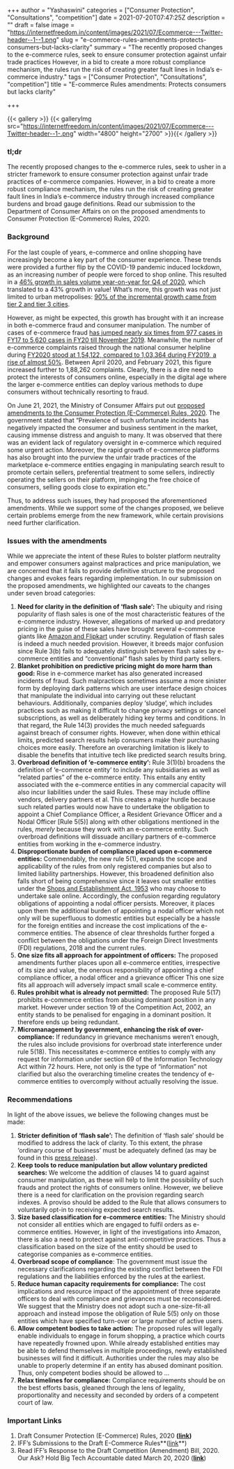 +++
author = "Yashaswini"
categories = ["Consumer Protection", "Consultations", "competition"]
date = 2021-07-20T07:47:25Z
description = ""
draft = false
image = "https://internetfreedom.in/content/images/2021/07/Ecommerce---Twitter-header--1--1.png"
slug = "e-commerce-rules-amendments-protects-consumers-but-lacks-clarity"
summary = "The recently proposed changes to the e-commerce rules, seek to  ensure consumer protection against unfair trade practices However, in a bid to create a more robust compliance mechanism, the rules run the risk of creating greater fault lines in India’s e-commerce industry."
tags = ["Consumer Protection", "Consultations", "competition"]
title = "E-commerce Rules amendments: Protects consumers but lacks clarity"

+++


{{< gallery >}}
{{< galleryImg  src="https://internetfreedom.in/content/images/2021/07/Ecommerce---Twitter-header--1-.png" width="4800" height="2700" >}}{{< /gallery >}}

>>>> <form><script src="https://checkout.razorpay.com/v1/payment-button.js" data-payment_button_id="pl_HLkgeWGQLMuddp" async> </script> </form>

### tl;dr

The recently proposed changes to the e-commerce rules, seek to usher in a stricter framework to ensure consumer protection against unfair trade practices of e-commerce companies. However, in a bid to create a more robust compliance mechanism, the rules run the risk of creating greater fault lines in India’s e-commerce industry through increased compliance burdens and broad gauge definitions. Read our submission to the Department of Consumer Affairs on on the proposed amendments to Consumer Protection (E-Commerce) Rules, 2020.

### Background

For the last couple of years, e-commerce and online shopping have increasingly become a key part of the consumer experience. These trends were provided a further flip by the COVID-19 pandemic induced lockdown, as an increasing number of people were forced to shop online. This resulted in a [46% growth in sales volume year-on-year for Q4 of 2020](https://www.newindianexpress.com/business/2021/feb/10/e-commerce-grows-by-36-per-cent-in-last-quarter-in-india-report-2262111.html), which translated to a 43% growth in value! What’s more, this growth was not just limited to urban metropolises: [90% of the incremental growth came from tier 2 and tier 3 cities](https://www.gartner.com/en/marketing/insights/daily-insights/the-rise-of-e-commerce-in-india).

However, as might be expected, this growth has brought with it an increase in both e-commerce fraud and consumer manipulation. The number of cases of e-commerce fraud [has jumped nearly six times from 977 cases in FY17 to 5,620 cases in FY20 till November 2019](https://www.financialexpress.com/industry/sme/ecommerce-fraud-ecommerce-fakes-online-fraud-fake-products-amazon-flipkart-fake-products-consumer-protection-act-ecommerce-policy/1791187/). Meanwhile, the number of e-commerce complaints raised through the national consumer helpline during [FY2020 stood at 1,54,122, compared to 1,03,364 during FY2019, a rise of almost 50%](https://www.hindustantimes.com/business/ecommerce-disputes-on-the-rise-shows-data-101616366508503.html). Between April 2020, and February 2021, this figure increased further to 1,88,262 complaints. Clearly, there is a dire need to protect the interests of consumers online, especially in the digital age where the larger e-commerce entities can deploy various methods to dupe consumers without technically resorting to fraud.

On June 21, 2021, the Ministry of Consumer Affairs put out [proposed amendments to the Consumer Protection (E-Commerce) Rules, 2020](https://ourgovdotin.wordpress.com/2021/06/21/comments-invited-on-proposed-amendments-to-consumer-protection-e-commerce-rules-2020-submit-by-6th-july/). The government stated that “Prevalence of such unfortunate incidents has negatively impacted the consumer and business sentiment in the market, causing immense distress and anguish to many. It was observed that there was an evident lack of regulatory oversight in e-commerce which required some urgent action. Moreover, the rapid growth of  e-commerce platforms has also brought into the purview the unfair trade practices of the marketplace e-commerce entities engaging in manipulating search result to promote certain sellers, preferential treatment to some sellers, indirectly operating the sellers on their platform, impinging the free choice of consumers, selling goods close to expiration etc.”

Thus, to address such issues, they had proposed the aforementioned amendments. While we support some of the changes proposed, we believe certain problems emerge from the new framework, while certain provisions need further clarification.

### Issues with the amendments

While we appreciate the intent of these Rules to bolster platform neutrality and empower consumers against malpractices and price manipulation, we are concerned that it fails to provide definitive structure to the proposed changes and evokes fears regarding implementation.  In our submission on the proposed amendments, we highlighted our caveats to the changes under seven broad categories:

1. **Need for clarity in the definition of ‘flash sale’:** The ubiquity and rising popularity of flash sales is one of the most characteristic features of the e-commerce industry. However, allegations of marked up and predatory pricing in the guise of these sales have brought several e-commerce giants like [Amazon and Flipkart](https://www.reuters.com/article/us-amazon-com-india-exclusive-idUSKBN25M193.) under scrutiny. Regulation of flash sales is indeed a much needed provision. However, it breeds major confusion since Rule 3(b) fails to adequately distinguish between flash sales by e-commerce entities and “conventional” flash sales by third party sellers.
2. **Blanket prohibition on predictive pricing might do more harm than good:** Rise in e-commerce market has also generated increased incidents of fraud. Such malpractices sometimes assume a more sinister form by deploying dark patterns which are user interface design choices that manipulate the individual into carrying out these reluctant behaviours. Additionally, companies deploy ‘sludge’, which includes practices such as making it difficult to change privacy settings or cancel subscriptions, as well as deliberately hiding key terms and conditions. In that regard, the Rule 14(3) provides the much needed safeguards against breach of consumer rights.  However, when done within ethical limits, predicted search results help consumers make their purchasing choices more easily. Therefore an overarching limitation is likely to disable the benefits that intuitive tech like predicted search results bring.
3. **Overbroad definition of ‘e-commerce entity’:** Rule 3(1)(b) broadens the definition of ‘e-commerce entity’ to include  any subsidiaries as well as “related parties” of the e-commerce entity. This entails any entity associated with the e-commerce entities in any commercial capacity will also incur liabilities under the said Rules. These may include offline vendors, delivery partners et al. This creates a major hurdle because such related parties would now have to undertake the obligation to appoint a Chief Compliance Officer, a Resident Grievance Officer and a Nodal Officer [Rule 5(5)] along with other obligations mentioned in the rules, _merely_ because they work with an e-commerce entity. Such overbroad definitions will dissuade ancillary partners of e-commerce entities from working in the e-commerce industry.
4. **Disproportionate burden of compliance placed upon e-commerce entities:** Commendably, the new rule 5(1), expands the scope and applicability of the rules from only registered companies but also to limited liability partnerships. However, this broadened definition also falls short of being comprehensive since it leaves out smaller entities under the [Shops and Establishment Act, 1953](http://cms.gcg11.ac.in/attachments/article/103/Shops%20&Establishments%20Act.pdf) who may choose to undertake sale online. Accordingly, the confusion regarding regulatory obligations of appointing a nodal officer persists. Moreover, it places upon them the additional burden of appointing a nodal officer which not only will be superfluous to domestic entities but especially be a hassle for the foreign entities and increase the cost implications of the e-commerce entities. The absence of clear thresholds further forged a conflict between the obligations under the Foreign Direct Investments (FDI) regulations, 2018 and the current rules.
5. **One size fits all approach for appointment of officers:** The proposed amendments further places upon all e-commerce entities, irrespective of its size and value, the onerous responsibility of appointing a chief compliance officer, a nodal officer and a grievance officer This one size fits all approach will adversely impact small scale e-commerce entity.
6. **Rules prohibit what is already not permitted:** The proposed Rule 5(17) prohibits e-commerce entities from abusing dominant position in any market. However under section 19 of the Competition Act, 2002, an entity stands to be penalised for engaging in a dominant position. It therefore ends up being redundant.
7. **Micromanagement by government, enhancing the risk of over-compliance:** If redundancy in grievance mechanisms weren’t enough, the rules also include provisions for overbroad state interference under rule 5(18). This necessitates e-commerce entities to comply with any request for information under section 69 of the Information Technology Act within 72 hours. Here, not only is the type of “information” not clarified but also the overarching timeline creates the tendency of e-commerce entities to overcomply without actually resolving the issue.

### Recommendations

In light of the above issues, we believe the following changes must be made:

1. **Stricter definition of ‘flash sale’:** The definition of ‘flash sale’ should be modified to address the lack of clarity. To this extent, the phrase ‘ordinary course of business’ must be adequately defined (as may be found in this [press release](https://www.pib.gov.in/PressReleseDetail.aspx?PRID=1729201)).
2. **Keep tools to reduce manipulation but allow voluntary predicted searches:** We welcome the addition of clauses 14 to guard against consumer manipulation, as these will help to limit the possibility of such frauds and protect the rights of consumers online. However, we believe there is a need for clarification on the provision regarding search indexes. A proviso should be added to the Rule that allows consumers to voluntarily opt-in to receiving expected search results.
3. **Size based classification for e-commerce entities:** The Ministry should not consider all entities which are engaged to fulfil orders as e-commerce entities. However, in light of the investigations into Amazon, there is also a need to protect against anti-competitive practices. Thus a classification based on the size of the entity should be used to categorise companies as e-commerce entities.
4. **Overbroad scope of compliance**: The government must issue the necessary clarifications regarding the existing conflict between the FDI regulations and the liabilities enforced by the rules at the earliest.
5. **Reduce human capacity requirements for compliance:** The cost implications and resource impact of the appointment of three separate officers to deal with compliance and grievances must be reconsidered. We suggest that the Ministry does not adopt such a one-size-fit-all approach and instead impose the obligation of Rule 5(5) only on those entities which have specified turn-over or large number of active users.
6. **Allow competent bodies to take action:** The proposed rules will legally enable individuals to engage in forum shopping, a practice which courts have repeatedly frowned upon. While already established entities may be able to defend themselves in multiple proceedings, newly established businesses will find it difficult. Authorities under the rules may also be unable to properly determine if an entity has abused dominant position. Thus, only competent bodies should be allowed to ...
7. **Relax timelines for compliance:** Compliance requirements should be on the best efforts basis, gleaned through the lens of legality, proportionality and necessity and seconded by orders of a competent court of law.

### Important Links

1. Draft Consumer Protection (E-Commerce) Rules, 2020 **(**[**link**](https://consumeraffairs.nic.in/sites/default/files/file-uploads/latestnews/Comments_eCommerce_Rules2020.pdf)**)**
2. IFF’s Submissions to the Draft E-Commerce Rules**([link](https://drive.google.com/file/d/1Sl80KLCj9M_qlj5fMNeegFz_m0qqTFaR/view?usp=sharing)**)
3. Read IFF’s Response to the Draft Competition (Amendment) Bill, 2020. Our Ask? Hold Big Tech Accountable dated March 20, 2020 ([**link**](https://internetfreedom.in/read-iffs-response-to-the-draft-competition-amendment-bill-2020-our-ask-hold-big-tech-accountable/))

> > > <form><script src="https://cdn.razorpay.com/static/widget/subscription-button.js" data-subscription_button_id="pl_HLk5qU1K35hmPH" data-button_theme="brand-color" async> </script> </form>






